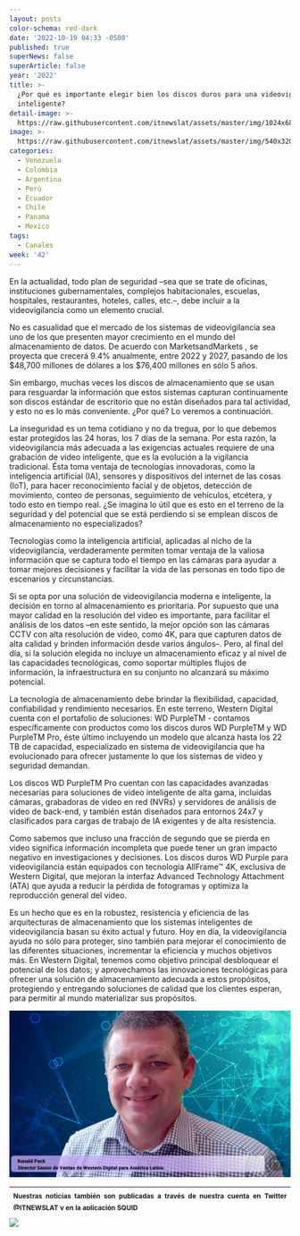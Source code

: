 ```yaml
---
layout: posts
color-schema: red-dark
date: '2022-10-19 04:33 -0500'
published: true
superNews: false
superArticle: false
year: '2022'
title: >-
  ¿Por qué es importante elegir bien los discos duros para una videovigilancia
  inteligente?
detail-image: >-
  https://raw.githubusercontent.com/itnewslat/assets/master/img/1024x680/Ronald-Pack-g.jpg
image: >-
  https://raw.githubusercontent.com/itnewslat/assets/master/img/540x320/Ronald-Pack-p.jpg
categories:
  - Venezuela
  - Colombia
  - Argentina
  - Perú
  - Ecuador
  - Chile
  - Panama
  - Mexico
tags:
  - Canales
week: '42'
---
```

En la actualidad, todo plan de seguridad –sea que se trate de oficinas, instituciones gubernamentales, complejos habitacionales, escuelas, hospitales, restaurantes, hoteles, calles, etc.–, debe incluir a la videovigilancia como un elemento crucial. 

No es casualidad que el mercado de los sistemas de videovigilancia sea uno de los que presenten mayor crecimiento en el mundo del almacenamiento de datos. De acuerdo con MarketsandMarkets , se proyecta que crecerá 9.4% anualmente, entre 2022 y 2027, pasando de los $48,700 millones de dólares a los $76,400 millones en sólo 5 años.

Sin embargo, muchas veces los discos de almacenamiento que se usan para resguardar la información que estos sistemas capturan continuamente son discos estándar de escritorio que no están diseñados para tal actividad, y esto no es lo más conveniente. ¿Por qué? Lo veremos a continuación.

La inseguridad es un tema cotidiano y no da tregua, por lo que debemos estar protegidos las 24 horas, los 7 días de la semana. Por esta razón, la videovigilancia más adecuada a las exigencias actuales requiere de una grabación de video inteligente, que es la evolución a la vigilancia tradicional. Ésta toma ventaja de tecnologías innovadoras, como la inteligencia artificial (IA), sensores y dispositivos del internet de las cosas (IoT), para hacer reconocimiento facial y de objetos, detección de movimiento, conteo de personas, seguimiento de vehículos, etcétera, y todo esto en tiempo real.  ¿Se imagina lo útil que es esto en el terreno de la seguridad y del potencial que se está perdiendo si se emplean discos de almacenamiento no especializados? 

Tecnologías como la inteligencia artificial, aplicadas al nicho de la videovigilancia, verdaderamente permiten tomar ventaja de la valiosa información que se captura todo el tiempo en las cámaras para ayudar a tomar mejores decisiones y facilitar la vida de las personas en todo tipo de escenarios y circunstancias. 

Si se opta por una solución de videovigilancia moderna e inteligente, la decisión en torno al almacenamiento es prioritaria. Por supuesto que una mayor calidad en la resolución del video es importante, para facilitar el análisis de los datos –en este sentido, la mejor opción son las cámaras CCTV con alta resolución de video, como 4K, para que capturen datos de alta calidad y brinden información desde varios ángulos–. Pero, al final del día, si la solución elegida no incluye un almacenamiento eficaz y al nivel de las capacidades tecnológicas, como soportar múltiples flujos de información, la infraestructura en su conjunto no alcanzará su máximo potencial. 

La tecnología de almacenamiento debe brindar la flexibilidad, capacidad, confiabilidad y rendimiento necesarios. En este terreno, Western Digital cuenta con el portafolio de soluciones: WD PurpleTM - contamos específicamente con productos como los discos duros WD PurpleTM y WD PurpleTM Pro, éste último incluyendo un modelo que alcanza hasta los 22 TB  de capacidad, especializado en sistema de videovigilancia que ha evolucionado para ofrecer justamente lo que los sistemas de video y seguridad demandan.

Los discos WD PurpleTM Pro cuentan con las capacidades avanzadas necesarias para soluciones de video inteligente de alta gama, incluidas cámaras, grabadoras de video en red (NVRs) y servidores de análisis de video de back-end, y también están diseñados para entornos 24x7 y clasificados para cargas de trabajo de IA exigentes y de alta resistencia.

Como sabemos que incluso una fracción de segundo que se pierda en video significa información incompleta que puede tener un gran impacto negativo en investigaciones y decisiones. Los discos duros WD Purple para videovigilancia están equipados con tecnología AllFrame™ 4K, exclusiva de Western Digital, que mejoran la interfaz Advanced Technology Attachment (ATA) que ayuda a reducir la pérdida de fotogramas y optimiza la reproducción general del video.

Es un hecho que es en la robustez, resistencia y eficiencia de las arquitecturas de almacenamiento que los sistemas inteligentes de videovigilancia basan su éxito actual y futuro. Hoy en día, la videovigilancia ayuda no sólo para proteger, sino también para mejorar el conocimiento de las diferentes situaciones, incrementar la eficiencia y muchos objetivos más. En Western Digital, tenemos como objetivo principal desbloquear el potencial de los datos; y aprovechamos las innovaciones tecnológicas para ofrecer una solución de almacenamiento adecuada a estos propósitos, protegiendo y entregando soluciones de calidad que los clientes esperan, para permitir al mundo materializar sus propósitos.

![](https://raw.githubusercontent.com/itnewslat/assets/master/img/540x320/Ronald-Pack-p.jpg)

<table style="height: 42px;" width="569">
<tbody>
<tr>
<td style="text-align: justify;"><sub><strong>Nuestras noticias también son publicadas a través de nuestra cuenta en Twitter <a href="https://twitter.com/itnewslat?lang=es">@ITNEWSLAT</a> y en la aplicación <a href="https://squidapp.co/en/">SQUID</a></strong></sub></td>
</tr>
</tbody>
</table>

<img src="https://tracker.metricool.com/c3po.jpg?hash=56f88a41e39ab42c063cc51676587a04"/>